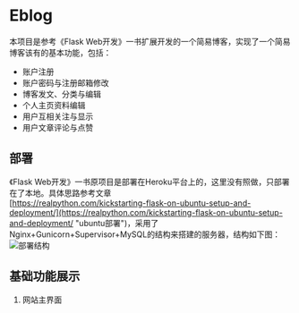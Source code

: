 # Eblog
本项目是参考《Flask Web开发》一书扩展开发的一个简易博客，实现了一个简易博客该有的基本功能，包括：  
* 账户注册
* 账户密码与注册邮箱修改
* 博客发文、分类与编辑
* 个人主页资料编辑
* 用户互相关注与显示
* 用户文章评论与点赞  

## 部署  
《Flask Web开发》一书原项目是部署在Heroku平台上的，这里没有照做，只部署在了本地。具体思路参考文章  
[https://realpython.com/kickstarting-flask-on-ubuntu-setup-and-deployment/](https://realpython.com/kickstarting-flask-on-ubuntu-setup-and-deployment/ "ubuntu部署")，采用了Nginx+Gunicorn+Supervisor+MySQL的结构来搭建的服务器，结构如下图：  
![部署结构](https://files.realpython.com/media/flask-nginx-gunicorn-architecture.012eb1c10f5e.jpg "部署示意图")  

## 基础功能展示
1. 网站主界面
